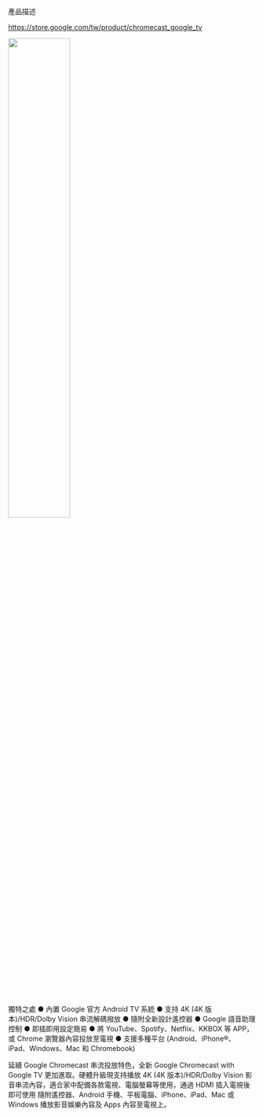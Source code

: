 產品描述

https://store.google.com/tw/product/chromecast_google_tv

<img src="https://github.com/yazipu/yazipu.github.io/assets/6688947/281400d8-6c78-4609-9fe6-97ed90cc134c" width="50%">

獨特之處
● 內置 Google 官方 Android TV 系統
● 支持 4K (4K 版本)/HDR/Dolby Vision 串流解碼撥放
● 隨附全新設計遙控器
● Google 語音助理控制
● 即插即用設定簡易
● 將 YouTube、Spotify、Netflix、KKBOX 等 APP，或 Chrome 瀏覽器內容投放至電視
● 支援多種平台 (Android、iPhone®、iPad、Windows、Mac 和 Chromebook)

延續 Google Chromecast 串流投放特色，全新 Google Chromecast with Google TV 更加進取。硬體升級現支持播放 4K (4K 版本)/HDR/Dolby Vision 影音串流內容，適合家中配備各款電視、電腦螢幕等使用，通過 HDMI 插入電視後即可使用 隨附遙控器、Android 手機、平板電腦、iPhone、iPad、Mac 或 Windows 播放影音娛樂內容及 Apps 內容至電視上。 

